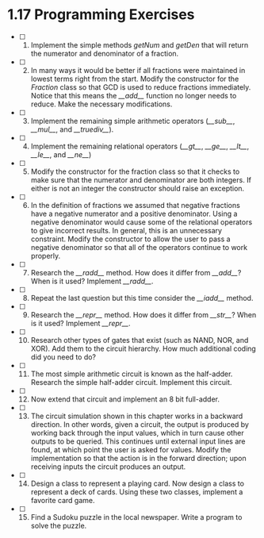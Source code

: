 # 1.17 Programming Exercises
- [ ] 1. Implement the simple methods *getNum* and *getDen* that will return the numerator and denominator of a fraction.
- [ ] 2. In many ways it would be better if all fractions were maintained in lowest terms right from the start. Modify the constructor for the *Fraction* class so that GCD is used to reduce fractions immediately. Notice that this means the *\_\_add__* function no longer needs to reduce. Make the necessary modifications.
- [ ] 3. Implement the remaining simple arithmetic operators (*\_\_sub__*, *\_\_mul__*, and *\_\_truediv__*).
- [ ] 4. Implement the remaining relational operators (*\_\_gt__*, *\_\_ge__*, *\_\_lt__*, *\_\_le__*, and *\_\_ne__*)
- [ ] 5. Modify the constructor for the fraction class so that it checks to make sure that the numerator and denominator are both integers. If either is not an integer the constructor should raise an exception.
- [ ] 6. In the definition of fractions we assumed that negative fractions have a negative numerator and a positive denominator. Using a negative denominator would cause some of the relational operators to give incorrect results. In general, this is an unnecessary constraint. Modify the constructor to allow the user to pass a negative denominator so that all of the operators continue to work properly.
- [ ] 7. Research the *\_\_radd__* method. How does it differ from *\_\_add__*? When is it used? Implement *\_\_radd__*.
- [ ] 8. Repeat the last question but this time consider the *\_\_iadd__* method.
- [ ] 9. Research the *\_\_repr__* method. How does it differ from *\_\_str__*? When is it used? Implement *\_\_repr__*.
- [ ] 10. Research other types of gates that exist (such as NAND, NOR, and XOR). Add them to the circuit hierarchy. How much additional coding did you need to do?
- [ ] 11. The most simple arithmetic circuit is known as the half-adder. Research the simple half-adder circuit. Implement this circuit.
- [ ] 12. Now extend that circuit and implement an 8 bit full-adder.
- [ ] 13. The circuit simulation shown in this chapter works in a backward direction. In other words, given a circuit, the output is produced by working back through the input values, which in turn cause other outputs to be queried. This continues until external input lines are found, at which point the user is asked for values. Modify the implementation so that the action is in the forward direction; upon receiving inputs the circuit produces an output.
- [ ] 14. Design a class to represent a playing card. Now design a class to represent a deck of cards. Using these two classes, implement a favorite card game.
- [ ] 15. Find a Sudoku puzzle in the local newspaper. Write a program to solve the puzzle.